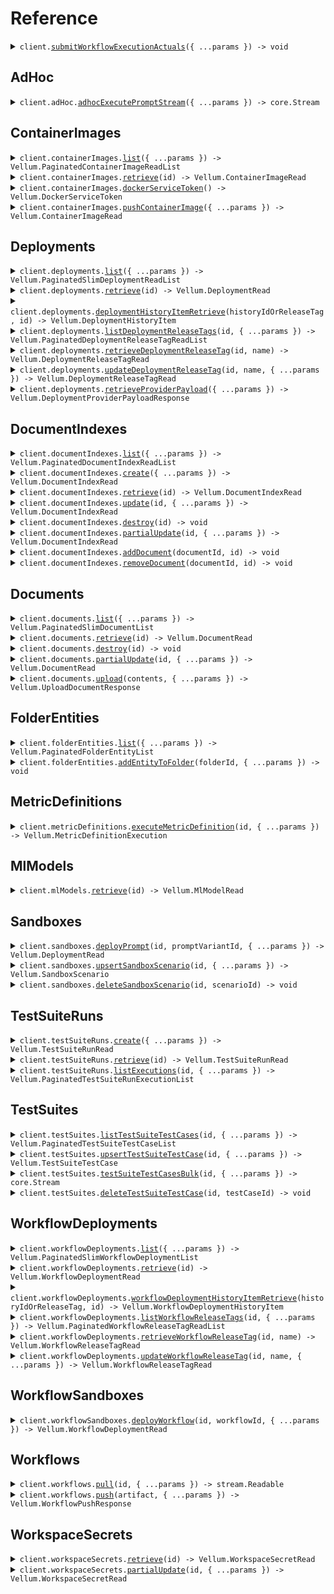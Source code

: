 # Reference

<details><summary><code>client.<a href="/src/Client.ts">submitWorkflowExecutionActuals</a>({ ...params }) -> void</code></summary>
<dl>
<dd>

#### 📝 Description

<dl>
<dd>

<dl>
<dd>

    Used to submit feedback regarding the quality of previous workflow execution and its outputs.

    **Note:** Uses a base url of `https://predict.vellum.ai`.

</dd>
</dl>
</dd>
</dl>

#### 🔌 Usage

<dl>
<dd>

<dl>
<dd>

```typescript
await client.submitWorkflowExecutionActuals({
    actuals: [
        {
            outputType: "STRING",
        },
    ],
});
```

</dd>
</dl>
</dd>
</dl>

#### ⚙️ Parameters

<dl>
<dd>

<dl>
<dd>

**request:** `Vellum.SubmitWorkflowExecutionActualsRequest`

</dd>
</dl>

<dl>
<dd>

**requestOptions:** `VellumClient.RequestOptions`

</dd>
</dl>
</dd>
</dl>

</dd>
</dl>
</details>

##

## AdHoc

<details><summary><code>client.adHoc.<a href="/src/api/resources/adHoc/client/Client.ts">adhocExecutePromptStream</a>({ ...params }) -> core.Stream<Vellum.AdHocExecutePromptEvent></code></summary>
<dl>
<dd>

#### 📝 Description

<dl>
<dd>

<dl>
<dd>

An internal-only endpoint that's subject to breaking changes without notice. Not intended for public use.

</dd>
</dl>
</dd>
</dl>

#### 🔌 Usage

<dl>
<dd>

<dl>
<dd>

```typescript
await client.adHoc.adhocExecutePromptStream({
    mlModel: "string",
    inputValues: [
        {
            key: "string",
            type: "STRING",
            value: "string",
        },
    ],
    inputVariables: [
        {
            id: "string",
            key: "string",
            type: "STRING",
            required: true,
            default: {
                type: "STRING",
                value: "string",
            },
            extensions: {
                color: {
                    key: "value",
                },
            },
        },
    ],
    parameters: {
        stop: ["string"],
        temperature: 1.1,
        maxTokens: 1,
        topP: 1.1,
        topK: 1,
        frequencyPenalty: 1.1,
        presencePenalty: 1.1,
        logitBias: {
            string: {
                key: "value",
            },
        },
        customParameters: {
            string: {
                key: "value",
            },
        },
    },
    settings: {
        timeout: 1.1,
    },
    blocks: [
        {
            state: "ENABLED",
            cacheConfig: {
                type: "EPHEMERAL",
            },
            blockType: "JINJA",
            template: "string",
        },
    ],
    functions: [
        {
            state: "ENABLED",
            cacheConfig: {
                type: "EPHEMERAL",
            },
            name: "string",
            description: "string",
            parameters: {
                string: {
                    key: "value",
                },
            },
            forced: true,
            strict: true,
        },
    ],
    expandMeta: {
        cost: true,
        modelName: true,
        usage: true,
        finishReason: true,
    },
});
```

</dd>
</dl>
</dd>
</dl>

#### ⚙️ Parameters

<dl>
<dd>

<dl>
<dd>

**request:** `Vellum.AdHocExecutePromptStream`

</dd>
</dl>

<dl>
<dd>

**requestOptions:** `AdHoc.RequestOptions`

</dd>
</dl>
</dd>
</dl>

</dd>
</dl>
</details>

## ContainerImages

<details><summary><code>client.containerImages.<a href="/src/api/resources/containerImages/client/Client.ts">list</a>({ ...params }) -> Vellum.PaginatedContainerImageReadList</code></summary>
<dl>
<dd>

#### 📝 Description

<dl>
<dd>

<dl>
<dd>

Retrieve a list of container images for the organization.

</dd>
</dl>
</dd>
</dl>

#### 🔌 Usage

<dl>
<dd>

<dl>
<dd>

```typescript
await client.containerImages.list();
```

</dd>
</dl>
</dd>
</dl>

#### ⚙️ Parameters

<dl>
<dd>

<dl>
<dd>

**request:** `Vellum.ContainerImagesListRequest`

</dd>
</dl>

<dl>
<dd>

**requestOptions:** `ContainerImages.RequestOptions`

</dd>
</dl>
</dd>
</dl>

</dd>
</dl>
</details>

<details><summary><code>client.containerImages.<a href="/src/api/resources/containerImages/client/Client.ts">retrieve</a>(id) -> Vellum.ContainerImageRead</code></summary>
<dl>
<dd>

#### 📝 Description

<dl>
<dd>

<dl>
<dd>

Retrieve a Container Image by its ID or name.

</dd>
</dl>
</dd>
</dl>

#### 🔌 Usage

<dl>
<dd>

<dl>
<dd>

```typescript
await client.containerImages.retrieve("id");
```

</dd>
</dl>
</dd>
</dl>

#### ⚙️ Parameters

<dl>
<dd>

<dl>
<dd>

**id:** `string` — Either the Container Image's ID or its unique name

</dd>
</dl>

<dl>
<dd>

**requestOptions:** `ContainerImages.RequestOptions`

</dd>
</dl>
</dd>
</dl>

</dd>
</dl>
</details>

<details><summary><code>client.containerImages.<a href="/src/api/resources/containerImages/client/Client.ts">dockerServiceToken</a>() -> Vellum.DockerServiceToken</code></summary>
<dl>
<dd>

#### 📝 Description

<dl>
<dd>

<dl>
<dd>

An internal-only endpoint that's subject to breaking changes without notice. Not intended for public use.

</dd>
</dl>
</dd>
</dl>

#### 🔌 Usage

<dl>
<dd>

<dl>
<dd>

```typescript
await client.containerImages.dockerServiceToken();
```

</dd>
</dl>
</dd>
</dl>

#### ⚙️ Parameters

<dl>
<dd>

<dl>
<dd>

**requestOptions:** `ContainerImages.RequestOptions`

</dd>
</dl>
</dd>
</dl>

</dd>
</dl>
</details>

<details><summary><code>client.containerImages.<a href="/src/api/resources/containerImages/client/Client.ts">pushContainerImage</a>({ ...params }) -> Vellum.ContainerImageRead</code></summary>
<dl>
<dd>

#### 📝 Description

<dl>
<dd>

<dl>
<dd>

An internal-only endpoint that's subject to breaking changes without notice. Not intended for public use.

</dd>
</dl>
</dd>
</dl>

#### 🔌 Usage

<dl>
<dd>

<dl>
<dd>

```typescript
await client.containerImages.pushContainerImage({
    name: "name",
    sha: "sha",
    tags: ["tags"],
});
```

</dd>
</dl>
</dd>
</dl>

#### ⚙️ Parameters

<dl>
<dd>

<dl>
<dd>

**request:** `Vellum.PushContainerImageRequest`

</dd>
</dl>

<dl>
<dd>

**requestOptions:** `ContainerImages.RequestOptions`

</dd>
</dl>
</dd>
</dl>

</dd>
</dl>
</details>

## Deployments

<details><summary><code>client.deployments.<a href="/src/api/resources/deployments/client/Client.ts">list</a>({ ...params }) -> Vellum.PaginatedSlimDeploymentReadList</code></summary>
<dl>
<dd>

#### 📝 Description

<dl>
<dd>

<dl>
<dd>

Used to list all Prompt Deployments.

</dd>
</dl>
</dd>
</dl>

#### 🔌 Usage

<dl>
<dd>

<dl>
<dd>

```typescript
await client.deployments.list();
```

</dd>
</dl>
</dd>
</dl>

#### ⚙️ Parameters

<dl>
<dd>

<dl>
<dd>

**request:** `Vellum.DeploymentsListRequest`

</dd>
</dl>

<dl>
<dd>

**requestOptions:** `Deployments.RequestOptions`

</dd>
</dl>
</dd>
</dl>

</dd>
</dl>
</details>

<details><summary><code>client.deployments.<a href="/src/api/resources/deployments/client/Client.ts">retrieve</a>(id) -> Vellum.DeploymentRead</code></summary>
<dl>
<dd>

#### 📝 Description

<dl>
<dd>

<dl>
<dd>

Used to retrieve a Prompt Deployment given its ID or name.

</dd>
</dl>
</dd>
</dl>

#### 🔌 Usage

<dl>
<dd>

<dl>
<dd>

```typescript
await client.deployments.retrieve("id");
```

</dd>
</dl>
</dd>
</dl>

#### ⚙️ Parameters

<dl>
<dd>

<dl>
<dd>

**id:** `string` — Either the Deployment's ID or its unique name

</dd>
</dl>

<dl>
<dd>

**requestOptions:** `Deployments.RequestOptions`

</dd>
</dl>
</dd>
</dl>

</dd>
</dl>
</details>

<details><summary><code>client.deployments.<a href="/src/api/resources/deployments/client/Client.ts">deploymentHistoryItemRetrieve</a>(historyIdOrReleaseTag, id) -> Vellum.DeploymentHistoryItem</code></summary>
<dl>
<dd>

#### 📝 Description

<dl>
<dd>

<dl>
<dd>

Retrieve a specific Deployment History Item by either its UUID or the name of a Release Tag that points to it.

</dd>
</dl>
</dd>
</dl>

#### 🔌 Usage

<dl>
<dd>

<dl>
<dd>

```typescript
await client.deployments.deploymentHistoryItemRetrieve("history_id_or_release_tag", "id");
```

</dd>
</dl>
</dd>
</dl>

#### ⚙️ Parameters

<dl>
<dd>

<dl>
<dd>

**historyIdOrReleaseTag:** `string` — Either the UUID of Deployment History Item you'd like to retrieve, or the name of a Release Tag that's pointing to the Deployment History Item you'd like to retrieve.

</dd>
</dl>

<dl>
<dd>

**id:** `string` — A UUID string identifying this deployment.

</dd>
</dl>

<dl>
<dd>

**requestOptions:** `Deployments.RequestOptions`

</dd>
</dl>
</dd>
</dl>

</dd>
</dl>
</details>

<details><summary><code>client.deployments.<a href="/src/api/resources/deployments/client/Client.ts">listDeploymentReleaseTags</a>(id, { ...params }) -> Vellum.PaginatedDeploymentReleaseTagReadList</code></summary>
<dl>
<dd>

#### 📝 Description

<dl>
<dd>

<dl>
<dd>

List Release Tags associated with the specified Prompt Deployment

</dd>
</dl>
</dd>
</dl>

#### 🔌 Usage

<dl>
<dd>

<dl>
<dd>

```typescript
await client.deployments.listDeploymentReleaseTags("id");
```

</dd>
</dl>
</dd>
</dl>

#### ⚙️ Parameters

<dl>
<dd>

<dl>
<dd>

**id:** `string` — Either the Prompt Deployment's ID or its unique name

</dd>
</dl>

<dl>
<dd>

**request:** `Vellum.ListDeploymentReleaseTagsRequest`

</dd>
</dl>

<dl>
<dd>

**requestOptions:** `Deployments.RequestOptions`

</dd>
</dl>
</dd>
</dl>

</dd>
</dl>
</details>

<details><summary><code>client.deployments.<a href="/src/api/resources/deployments/client/Client.ts">retrieveDeploymentReleaseTag</a>(id, name) -> Vellum.DeploymentReleaseTagRead</code></summary>
<dl>
<dd>

#### 📝 Description

<dl>
<dd>

<dl>
<dd>

Retrieve a Deployment Release Tag by tag name, associated with a specified Deployment.

</dd>
</dl>
</dd>
</dl>

#### 🔌 Usage

<dl>
<dd>

<dl>
<dd>

```typescript
await client.deployments.retrieveDeploymentReleaseTag("id", "name");
```

</dd>
</dl>
</dd>
</dl>

#### ⚙️ Parameters

<dl>
<dd>

<dl>
<dd>

**id:** `string` — A UUID string identifying this deployment.

</dd>
</dl>

<dl>
<dd>

**name:** `string` — The name of the Release Tag associated with this Deployment that you'd like to retrieve.

</dd>
</dl>

<dl>
<dd>

**requestOptions:** `Deployments.RequestOptions`

</dd>
</dl>
</dd>
</dl>

</dd>
</dl>
</details>

<details><summary><code>client.deployments.<a href="/src/api/resources/deployments/client/Client.ts">updateDeploymentReleaseTag</a>(id, name, { ...params }) -> Vellum.DeploymentReleaseTagRead</code></summary>
<dl>
<dd>

#### 📝 Description

<dl>
<dd>

<dl>
<dd>

Updates an existing Release Tag associated with the specified Prompt Deployment.

</dd>
</dl>
</dd>
</dl>

#### 🔌 Usage

<dl>
<dd>

<dl>
<dd>

```typescript
await client.deployments.updateDeploymentReleaseTag("id", "name");
```

</dd>
</dl>
</dd>
</dl>

#### ⚙️ Parameters

<dl>
<dd>

<dl>
<dd>

**id:** `string` — A UUID string identifying this deployment.

</dd>
</dl>

<dl>
<dd>

**name:** `string` — The name of the Release Tag associated with this Deployment that you'd like to update.

</dd>
</dl>

<dl>
<dd>

**request:** `Vellum.PatchedDeploymentReleaseTagUpdateRequest`

</dd>
</dl>

<dl>
<dd>

**requestOptions:** `Deployments.RequestOptions`

</dd>
</dl>
</dd>
</dl>

</dd>
</dl>
</details>

<details><summary><code>client.deployments.<a href="/src/api/resources/deployments/client/Client.ts">retrieveProviderPayload</a>({ ...params }) -> Vellum.DeploymentProviderPayloadResponse</code></summary>
<dl>
<dd>

#### 📝 Description

<dl>
<dd>

<dl>
<dd>

Given a set of input variable values, compile the exact payload that Vellum would send to the configured model provider
for execution if the execute-prompt endpoint had been invoked. Note that this endpoint does not actually execute the
prompt or make an API call to the model provider.

This endpoint is useful if you don't want to proxy LLM provider requests through Vellum and prefer to send them directly
to the provider yourself. Note that no guarantees are made on the format of this API's response schema, other than
that it will be a valid payload for the configured model provider. It's not recommended that you try to parse or
derive meaning from the response body and instead, should simply pass it directly to the model provider as is.

We encourage you to seek advise from Vellum Support before integrating with this API for production use.

</dd>
</dl>
</dd>
</dl>

#### 🔌 Usage

<dl>
<dd>

<dl>
<dd>

```typescript
await client.deployments.retrieveProviderPayload({
    inputs: [
        {
            name: "name",
            type: "STRING",
            value: "value",
        },
    ],
});
```

</dd>
</dl>
</dd>
</dl>

#### ⚙️ Parameters

<dl>
<dd>

<dl>
<dd>

**request:** `Vellum.DeploymentProviderPayloadRequest`

</dd>
</dl>

<dl>
<dd>

**requestOptions:** `Deployments.RequestOptions`

</dd>
</dl>
</dd>
</dl>

</dd>
</dl>
</details>

## DocumentIndexes

<details><summary><code>client.documentIndexes.<a href="/src/api/resources/documentIndexes/client/Client.ts">list</a>({ ...params }) -> Vellum.PaginatedDocumentIndexReadList</code></summary>
<dl>
<dd>

#### 📝 Description

<dl>
<dd>

<dl>
<dd>

Used to retrieve a list of Document Indexes.

</dd>
</dl>
</dd>
</dl>

#### 🔌 Usage

<dl>
<dd>

<dl>
<dd>

```typescript
await client.documentIndexes.list();
```

</dd>
</dl>
</dd>
</dl>

#### ⚙️ Parameters

<dl>
<dd>

<dl>
<dd>

**request:** `Vellum.DocumentIndexesListRequest`

</dd>
</dl>

<dl>
<dd>

**requestOptions:** `DocumentIndexes.RequestOptions`

</dd>
</dl>
</dd>
</dl>

</dd>
</dl>
</details>

<details><summary><code>client.documentIndexes.<a href="/src/api/resources/documentIndexes/client/Client.ts">create</a>({ ...params }) -> Vellum.DocumentIndexRead</code></summary>
<dl>
<dd>

#### 📝 Description

<dl>
<dd>

<dl>
<dd>

Creates a new document index.

</dd>
</dl>
</dd>
</dl>

#### 🔌 Usage

<dl>
<dd>

<dl>
<dd>

```typescript
await client.documentIndexes.create({
    label: "My Document Index",
    name: "my-document-index",
    indexingConfig: {
        vectorizer: {
            modelName: "hkunlp/instructor-xl",
            config: {
                instructionDomain: "",
                instructionQueryTextType: "plain_text",
                instructionDocumentTextType: "plain_text",
            },
        },
        chunking: {
            chunkerName: "sentence-chunker",
            chunkerConfig: {
                characterLimit: 1000,
                minOverlapRatio: 0.5,
            },
        },
    },
});
```

</dd>
</dl>
</dd>
</dl>

#### ⚙️ Parameters

<dl>
<dd>

<dl>
<dd>

**request:** `Vellum.DocumentIndexCreateRequest`

</dd>
</dl>

<dl>
<dd>

**requestOptions:** `DocumentIndexes.RequestOptions`

</dd>
</dl>
</dd>
</dl>

</dd>
</dl>
</details>

<details><summary><code>client.documentIndexes.<a href="/src/api/resources/documentIndexes/client/Client.ts">retrieve</a>(id) -> Vellum.DocumentIndexRead</code></summary>
<dl>
<dd>

#### 📝 Description

<dl>
<dd>

<dl>
<dd>

Used to retrieve a Document Index given its ID or name.

</dd>
</dl>
</dd>
</dl>

#### 🔌 Usage

<dl>
<dd>

<dl>
<dd>

```typescript
await client.documentIndexes.retrieve("id");
```

</dd>
</dl>
</dd>
</dl>

#### ⚙️ Parameters

<dl>
<dd>

<dl>
<dd>

**id:** `string` — Either the Document Index's ID or its unique name

</dd>
</dl>

<dl>
<dd>

**requestOptions:** `DocumentIndexes.RequestOptions`

</dd>
</dl>
</dd>
</dl>

</dd>
</dl>
</details>

<details><summary><code>client.documentIndexes.<a href="/src/api/resources/documentIndexes/client/Client.ts">update</a>(id, { ...params }) -> Vellum.DocumentIndexRead</code></summary>
<dl>
<dd>

#### 📝 Description

<dl>
<dd>

<dl>
<dd>

Used to fully update a Document Index given its ID or name.

</dd>
</dl>
</dd>
</dl>

#### 🔌 Usage

<dl>
<dd>

<dl>
<dd>

```typescript
await client.documentIndexes.update("id", {
    label: "label",
});
```

</dd>
</dl>
</dd>
</dl>

#### ⚙️ Parameters

<dl>
<dd>

<dl>
<dd>

**id:** `string` — Either the Document Index's ID or its unique name

</dd>
</dl>

<dl>
<dd>

**request:** `Vellum.DocumentIndexUpdateRequest`

</dd>
</dl>

<dl>
<dd>

**requestOptions:** `DocumentIndexes.RequestOptions`

</dd>
</dl>
</dd>
</dl>

</dd>
</dl>
</details>

<details><summary><code>client.documentIndexes.<a href="/src/api/resources/documentIndexes/client/Client.ts">destroy</a>(id) -> void</code></summary>
<dl>
<dd>

#### 📝 Description

<dl>
<dd>

<dl>
<dd>

Used to delete a Document Index given its ID or name.

</dd>
</dl>
</dd>
</dl>

#### 🔌 Usage

<dl>
<dd>

<dl>
<dd>

```typescript
await client.documentIndexes.destroy("id");
```

</dd>
</dl>
</dd>
</dl>

#### ⚙️ Parameters

<dl>
<dd>

<dl>
<dd>

**id:** `string` — Either the Document Index's ID or its unique name

</dd>
</dl>

<dl>
<dd>

**requestOptions:** `DocumentIndexes.RequestOptions`

</dd>
</dl>
</dd>
</dl>

</dd>
</dl>
</details>

<details><summary><code>client.documentIndexes.<a href="/src/api/resources/documentIndexes/client/Client.ts">partialUpdate</a>(id, { ...params }) -> Vellum.DocumentIndexRead</code></summary>
<dl>
<dd>

#### 📝 Description

<dl>
<dd>

<dl>
<dd>

Used to partial update a Document Index given its ID or name.

</dd>
</dl>
</dd>
</dl>

#### 🔌 Usage

<dl>
<dd>

<dl>
<dd>

```typescript
await client.documentIndexes.partialUpdate("id");
```

</dd>
</dl>
</dd>
</dl>

#### ⚙️ Parameters

<dl>
<dd>

<dl>
<dd>

**id:** `string` — Either the Document Index's ID or its unique name

</dd>
</dl>

<dl>
<dd>

**request:** `Vellum.PatchedDocumentIndexUpdateRequest`

</dd>
</dl>

<dl>
<dd>

**requestOptions:** `DocumentIndexes.RequestOptions`

</dd>
</dl>
</dd>
</dl>

</dd>
</dl>
</details>

<details><summary><code>client.documentIndexes.<a href="/src/api/resources/documentIndexes/client/Client.ts">addDocument</a>(documentId, id) -> void</code></summary>
<dl>
<dd>

#### 📝 Description

<dl>
<dd>

<dl>
<dd>

Adds a previously uploaded Document to the specified Document Index.

</dd>
</dl>
</dd>
</dl>

#### 🔌 Usage

<dl>
<dd>

<dl>
<dd>

```typescript
await client.documentIndexes.addDocument("document_id", "id");
```

</dd>
</dl>
</dd>
</dl>

#### ⚙️ Parameters

<dl>
<dd>

<dl>
<dd>

**documentId:** `string` — Either the Vellum-generated ID or the originally supplied external_id that uniquely identifies the Document you'd like to add.

</dd>
</dl>

<dl>
<dd>

**id:** `string` — Either the Vellum-generated ID or the originally specified name that uniquely identifies the Document Index to which you'd like to add the Document.

</dd>
</dl>

<dl>
<dd>

**requestOptions:** `DocumentIndexes.RequestOptions`

</dd>
</dl>
</dd>
</dl>

</dd>
</dl>
</details>

<details><summary><code>client.documentIndexes.<a href="/src/api/resources/documentIndexes/client/Client.ts">removeDocument</a>(documentId, id) -> void</code></summary>
<dl>
<dd>

#### 📝 Description

<dl>
<dd>

<dl>
<dd>

Removes a Document from a Document Index without deleting the Document itself.

</dd>
</dl>
</dd>
</dl>

#### 🔌 Usage

<dl>
<dd>

<dl>
<dd>

```typescript
await client.documentIndexes.removeDocument("document_id", "id");
```

</dd>
</dl>
</dd>
</dl>

#### ⚙️ Parameters

<dl>
<dd>

<dl>
<dd>

**documentId:** `string` — Either the Vellum-generated ID or the originally supplied external_id that uniquely identifies the Document you'd like to remove.

</dd>
</dl>

<dl>
<dd>

**id:** `string` — Either the Vellum-generated ID or the originally specified name that uniquely identifies the Document Index from which you'd like to remove a Document.

</dd>
</dl>

<dl>
<dd>

**requestOptions:** `DocumentIndexes.RequestOptions`

</dd>
</dl>
</dd>
</dl>

</dd>
</dl>
</details>

## Documents

<details><summary><code>client.documents.<a href="/src/api/resources/documents/client/Client.ts">list</a>({ ...params }) -> Vellum.PaginatedSlimDocumentList</code></summary>
<dl>
<dd>

#### 📝 Description

<dl>
<dd>

<dl>
<dd>

Used to list documents. Optionally filter on supported fields.

</dd>
</dl>
</dd>
</dl>

#### 🔌 Usage

<dl>
<dd>

<dl>
<dd>

```typescript
await client.documents.list();
```

</dd>
</dl>
</dd>
</dl>

#### ⚙️ Parameters

<dl>
<dd>

<dl>
<dd>

**request:** `Vellum.DocumentsListRequest`

</dd>
</dl>

<dl>
<dd>

**requestOptions:** `Documents.RequestOptions`

</dd>
</dl>
</dd>
</dl>

</dd>
</dl>
</details>

<details><summary><code>client.documents.<a href="/src/api/resources/documents/client/Client.ts">retrieve</a>(id) -> Vellum.DocumentRead</code></summary>
<dl>
<dd>

#### 📝 Description

<dl>
<dd>

<dl>
<dd>

Retrieve a Document, keying off of either its Vellum-generated ID or its external ID.

</dd>
</dl>
</dd>
</dl>

#### 🔌 Usage

<dl>
<dd>

<dl>
<dd>

```typescript
await client.documents.retrieve("id");
```

</dd>
</dl>
</dd>
</dl>

#### ⚙️ Parameters

<dl>
<dd>

<dl>
<dd>

**id:** `string` — A UUID string identifying this document.

</dd>
</dl>

<dl>
<dd>

**requestOptions:** `Documents.RequestOptions`

</dd>
</dl>
</dd>
</dl>

</dd>
</dl>
</details>

<details><summary><code>client.documents.<a href="/src/api/resources/documents/client/Client.ts">destroy</a>(id) -> void</code></summary>
<dl>
<dd>

#### 📝 Description

<dl>
<dd>

<dl>
<dd>

Delete a Document, keying off of either its Vellum-generated ID or its external ID.

</dd>
</dl>
</dd>
</dl>

#### 🔌 Usage

<dl>
<dd>

<dl>
<dd>

```typescript
await client.documents.destroy("id");
```

</dd>
</dl>
</dd>
</dl>

#### ⚙️ Parameters

<dl>
<dd>

<dl>
<dd>

**id:** `string` — A UUID string identifying this document.

</dd>
</dl>

<dl>
<dd>

**requestOptions:** `Documents.RequestOptions`

</dd>
</dl>
</dd>
</dl>

</dd>
</dl>
</details>

<details><summary><code>client.documents.<a href="/src/api/resources/documents/client/Client.ts">partialUpdate</a>(id, { ...params }) -> Vellum.DocumentRead</code></summary>
<dl>
<dd>

#### 📝 Description

<dl>
<dd>

<dl>
<dd>

Update a Document, keying off of either its Vellum-generated ID or its external ID. Particularly useful for updating its metadata.

</dd>
</dl>
</dd>
</dl>

#### 🔌 Usage

<dl>
<dd>

<dl>
<dd>

```typescript
await client.documents.partialUpdate("id");
```

</dd>
</dl>
</dd>
</dl>

#### ⚙️ Parameters

<dl>
<dd>

<dl>
<dd>

**id:** `string` — A UUID string identifying this document.

</dd>
</dl>

<dl>
<dd>

**request:** `Vellum.PatchedDocumentUpdateRequest`

</dd>
</dl>

<dl>
<dd>

**requestOptions:** `Documents.RequestOptions`

</dd>
</dl>
</dd>
</dl>

</dd>
</dl>
</details>

<details><summary><code>client.documents.<a href="/src/api/resources/documents/client/Client.ts">upload</a>(contents, { ...params }) -> Vellum.UploadDocumentResponse</code></summary>
<dl>
<dd>

#### 📝 Description

<dl>
<dd>

<dl>
<dd>

Upload a document to be indexed and used for search.

**Note:** Uses a base url of `https://documents.vellum.ai`.

This is a multipart/form-data request. The `contents` field should be a file upload. It also expects a JSON body with the following fields:

-   `add_to_index_names: list[str]` - Optionally include the names of all indexes that you'd like this document to be included in
-   `external_id: str | None` - Optionally include an external ID for this document. This is useful if you want to re-upload the same document later when its contents change and would like it to be re-indexed.
-   `label: str` - A human-friendly name for this document. Typically the filename.
-   `keywords: list[str] | None` - Optionally include a list of keywords that'll be associated with this document. Used when performing keyword searches.
-   `metadata: dict[str, Any]` - A stringified JSON object containing any metadata associated with the document that you'd like to filter upon later.
</dd>
</dl>
</dd>
</dl>

#### 🔌 Usage

<dl>
<dd>

<dl>
<dd>

```typescript
await client.documents.upload(fs.createReadStream("/path/to/your/file"), {
    label: "label",
});
```

</dd>
</dl>
</dd>
</dl>

#### ⚙️ Parameters

<dl>
<dd>

<dl>
<dd>

**contents:** `File | fs.ReadStream | Blob`

</dd>
</dl>

<dl>
<dd>

**request:** `Vellum.UploadDocumentBodyRequest`

</dd>
</dl>

<dl>
<dd>

**requestOptions:** `Documents.RequestOptions`

</dd>
</dl>
</dd>
</dl>

</dd>
</dl>
</details>

## FolderEntities

<details><summary><code>client.folderEntities.<a href="/src/api/resources/folderEntities/client/Client.ts">list</a>({ ...params }) -> Vellum.PaginatedFolderEntityList</code></summary>
<dl>
<dd>

#### 📝 Description

<dl>
<dd>

<dl>
<dd>

List all folder entities within a specified folder.

</dd>
</dl>
</dd>
</dl>

#### 🔌 Usage

<dl>
<dd>

<dl>
<dd>

```typescript
await client.folderEntities.list({
    parentFolderId: "parent_folder_id",
});
```

</dd>
</dl>
</dd>
</dl>

#### ⚙️ Parameters

<dl>
<dd>

<dl>
<dd>

**request:** `Vellum.FolderEntitiesListRequest`

</dd>
</dl>

<dl>
<dd>

**requestOptions:** `FolderEntities.RequestOptions`

</dd>
</dl>
</dd>
</dl>

</dd>
</dl>
</details>

<details><summary><code>client.folderEntities.<a href="/src/api/resources/folderEntities/client/Client.ts">addEntityToFolder</a>(folderId, { ...params }) -> void</code></summary>
<dl>
<dd>

#### 📝 Description

<dl>
<dd>

<dl>
<dd>

Add an entity to a specific folder or root directory.

Adding an entity to a folder will remove it from any other folders it might have been a member of.

</dd>
</dl>
</dd>
</dl>

#### 🔌 Usage

<dl>
<dd>

<dl>
<dd>

```typescript
await client.folderEntities.addEntityToFolder("folder_id", {
    entityId: "entity_id",
});
```

</dd>
</dl>
</dd>
</dl>

#### ⚙️ Parameters

<dl>
<dd>

<dl>
<dd>

**folderId:** `string`

The ID of the folder to which the entity should be added. This can be a UUID of a folder, or the name of a root
directory. Supported root directories include:

-   PROMPT_SANDBOX
-   WORKFLOW_SANDBOX
-   DOCUMENT_INDEX
-   TEST_SUITE

</dd>
</dl>

<dl>
<dd>

**request:** `Vellum.AddEntityToFolderRequest`

</dd>
</dl>

<dl>
<dd>

**requestOptions:** `FolderEntities.RequestOptions`

</dd>
</dl>
</dd>
</dl>

</dd>
</dl>
</details>

## MetricDefinitions

<details><summary><code>client.metricDefinitions.<a href="/src/api/resources/metricDefinitions/client/Client.ts">executeMetricDefinition</a>(id, { ...params }) -> Vellum.MetricDefinitionExecution</code></summary>
<dl>
<dd>

#### 📝 Description

<dl>
<dd>

<dl>
<dd>

An internal-only endpoint that's subject to breaking changes without notice. Not intended for public use.

</dd>
</dl>
</dd>
</dl>

#### 🔌 Usage

<dl>
<dd>

<dl>
<dd>

```typescript
await client.metricDefinitions.executeMetricDefinition("id", {
    inputs: [
        {
            name: "name",
            type: "STRING",
            value: "value",
        },
    ],
});
```

</dd>
</dl>
</dd>
</dl>

#### ⚙️ Parameters

<dl>
<dd>

<dl>
<dd>

**id:** `string` — Either the Metric Definition's ID or its unique name

</dd>
</dl>

<dl>
<dd>

**request:** `Vellum.ExecuteMetricDefinition`

</dd>
</dl>

<dl>
<dd>

**requestOptions:** `MetricDefinitions.RequestOptions`

</dd>
</dl>
</dd>
</dl>

</dd>
</dl>
</details>

## MlModels

<details><summary><code>client.mlModels.<a href="/src/api/resources/mlModels/client/Client.ts">retrieve</a>(id) -> Vellum.MlModelRead</code></summary>
<dl>
<dd>

#### 📝 Description

<dl>
<dd>

<dl>
<dd>

Retrieve details about an ML Model

</dd>
</dl>
</dd>
</dl>

#### 🔌 Usage

<dl>
<dd>

<dl>
<dd>

```typescript
await client.mlModels.retrieve("id");
```

</dd>
</dl>
</dd>
</dl>

#### ⚙️ Parameters

<dl>
<dd>

<dl>
<dd>

**id:** `string` — Either the ML Model's ID, its unique name, or its ID in the workspace.

</dd>
</dl>

<dl>
<dd>

**requestOptions:** `MlModels.RequestOptions`

</dd>
</dl>
</dd>
</dl>

</dd>
</dl>
</details>

## Sandboxes

<details><summary><code>client.sandboxes.<a href="/src/api/resources/sandboxes/client/Client.ts">deployPrompt</a>(id, promptVariantId, { ...params }) -> Vellum.DeploymentRead</code></summary>
<dl>
<dd>

#### 🔌 Usage

<dl>
<dd>

<dl>
<dd>

```typescript
await client.sandboxes.deployPrompt("id", "prompt_variant_id");
```

</dd>
</dl>
</dd>
</dl>

#### ⚙️ Parameters

<dl>
<dd>

<dl>
<dd>

**id:** `string` — A UUID string identifying this sandbox.

</dd>
</dl>

<dl>
<dd>

**promptVariantId:** `string` — An ID identifying the Prompt you'd like to deploy.

</dd>
</dl>

<dl>
<dd>

**request:** `Vellum.DeploySandboxPromptRequest`

</dd>
</dl>

<dl>
<dd>

**requestOptions:** `Sandboxes.RequestOptions`

</dd>
</dl>
</dd>
</dl>

</dd>
</dl>
</details>

<details><summary><code>client.sandboxes.<a href="/src/api/resources/sandboxes/client/Client.ts">upsertSandboxScenario</a>(id, { ...params }) -> Vellum.SandboxScenario</code></summary>
<dl>
<dd>

#### 📝 Description

<dl>
<dd>

<dl>
<dd>

Upserts a new scenario for a sandbox, keying off of the optionally provided scenario id.

If an id is provided and has a match, the scenario will be updated. If no id is provided or no match
is found, a new scenario will be appended to the end.

Note that a full replacement of the scenario is performed, so any fields not provided will be removed
or overwritten with default values.

</dd>
</dl>
</dd>
</dl>

#### 🔌 Usage

<dl>
<dd>

<dl>
<dd>

```typescript
await client.sandboxes.upsertSandboxScenario("id", {
    label: "Scenario 1",
    inputs: [
        {
            type: "STRING",
            value: "Hello, world!",
            name: "var_1",
        },
        {
            type: "STRING",
            value: "Why hello, there!",
            name: "var_2",
        },
    ],
});
```

</dd>
</dl>
</dd>
</dl>

#### ⚙️ Parameters

<dl>
<dd>

<dl>
<dd>

**id:** `string` — A UUID string identifying this sandbox.

</dd>
</dl>

<dl>
<dd>

**request:** `Vellum.UpsertSandboxScenarioRequest`

</dd>
</dl>

<dl>
<dd>

**requestOptions:** `Sandboxes.RequestOptions`

</dd>
</dl>
</dd>
</dl>

</dd>
</dl>
</details>

<details><summary><code>client.sandboxes.<a href="/src/api/resources/sandboxes/client/Client.ts">deleteSandboxScenario</a>(id, scenarioId) -> void</code></summary>
<dl>
<dd>

#### 📝 Description

<dl>
<dd>

<dl>
<dd>

Deletes an existing scenario from a sandbox, keying off of the provided scenario id.

</dd>
</dl>
</dd>
</dl>

#### 🔌 Usage

<dl>
<dd>

<dl>
<dd>

```typescript
await client.sandboxes.deleteSandboxScenario("id", "scenario_id");
```

</dd>
</dl>
</dd>
</dl>

#### ⚙️ Parameters

<dl>
<dd>

<dl>
<dd>

**id:** `string` — A UUID string identifying this sandbox.

</dd>
</dl>

<dl>
<dd>

**scenarioId:** `string` — An id identifying the scenario that you'd like to delete

</dd>
</dl>

<dl>
<dd>

**requestOptions:** `Sandboxes.RequestOptions`

</dd>
</dl>
</dd>
</dl>

</dd>
</dl>
</details>

## TestSuiteRuns

<details><summary><code>client.testSuiteRuns.<a href="/src/api/resources/testSuiteRuns/client/Client.ts">create</a>({ ...params }) -> Vellum.TestSuiteRunRead</code></summary>
<dl>
<dd>

#### 📝 Description

<dl>
<dd>

<dl>
<dd>

Trigger a Test Suite and create a new Test Suite Run

</dd>
</dl>
</dd>
</dl>

#### 🔌 Usage

<dl>
<dd>

<dl>
<dd>

```typescript
await client.testSuiteRuns.create({
    execConfig: {
        type: "DEPLOYMENT_RELEASE_TAG",
        data: {
            deploymentId: "deployment_id",
        },
    },
});
```

</dd>
</dl>
</dd>
</dl>

#### ⚙️ Parameters

<dl>
<dd>

<dl>
<dd>

**request:** `Vellum.TestSuiteRunCreateRequest`

</dd>
</dl>

<dl>
<dd>

**requestOptions:** `TestSuiteRuns.RequestOptions`

</dd>
</dl>
</dd>
</dl>

</dd>
</dl>
</details>

<details><summary><code>client.testSuiteRuns.<a href="/src/api/resources/testSuiteRuns/client/Client.ts">retrieve</a>(id) -> Vellum.TestSuiteRunRead</code></summary>
<dl>
<dd>

#### 📝 Description

<dl>
<dd>

<dl>
<dd>

Retrieve a specific Test Suite Run by ID

</dd>
</dl>
</dd>
</dl>

#### 🔌 Usage

<dl>
<dd>

<dl>
<dd>

```typescript
await client.testSuiteRuns.retrieve("id");
```

</dd>
</dl>
</dd>
</dl>

#### ⚙️ Parameters

<dl>
<dd>

<dl>
<dd>

**id:** `string` — A UUID string identifying this test suite run.

</dd>
</dl>

<dl>
<dd>

**requestOptions:** `TestSuiteRuns.RequestOptions`

</dd>
</dl>
</dd>
</dl>

</dd>
</dl>
</details>

<details><summary><code>client.testSuiteRuns.<a href="/src/api/resources/testSuiteRuns/client/Client.ts">listExecutions</a>(id, { ...params }) -> Vellum.PaginatedTestSuiteRunExecutionList</code></summary>
<dl>
<dd>

#### 🔌 Usage

<dl>
<dd>

<dl>
<dd>

```typescript
await client.testSuiteRuns.listExecutions("id");
```

</dd>
</dl>
</dd>
</dl>

#### ⚙️ Parameters

<dl>
<dd>

<dl>
<dd>

**id:** `string` — A UUID string identifying this test suite run.

</dd>
</dl>

<dl>
<dd>

**request:** `Vellum.TestSuiteRunsListExecutionsRequest`

</dd>
</dl>

<dl>
<dd>

**requestOptions:** `TestSuiteRuns.RequestOptions`

</dd>
</dl>
</dd>
</dl>

</dd>
</dl>
</details>

## TestSuites

<details><summary><code>client.testSuites.<a href="/src/api/resources/testSuites/client/Client.ts">listTestSuiteTestCases</a>(id, { ...params }) -> Vellum.PaginatedTestSuiteTestCaseList</code></summary>
<dl>
<dd>

#### 📝 Description

<dl>
<dd>

<dl>
<dd>

List the Test Cases associated with a Test Suite

</dd>
</dl>
</dd>
</dl>

#### 🔌 Usage

<dl>
<dd>

<dl>
<dd>

```typescript
await client.testSuites.listTestSuiteTestCases("id");
```

</dd>
</dl>
</dd>
</dl>

#### ⚙️ Parameters

<dl>
<dd>

<dl>
<dd>

**id:** `string` — Either the Test Suites' ID or its unique name

</dd>
</dl>

<dl>
<dd>

**request:** `Vellum.ListTestSuiteTestCasesRequest`

</dd>
</dl>

<dl>
<dd>

**requestOptions:** `TestSuites.RequestOptions`

</dd>
</dl>
</dd>
</dl>

</dd>
</dl>
</details>

<details><summary><code>client.testSuites.<a href="/src/api/resources/testSuites/client/Client.ts">upsertTestSuiteTestCase</a>(id, { ...params }) -> Vellum.TestSuiteTestCase</code></summary>
<dl>
<dd>

#### 📝 Description

<dl>
<dd>

<dl>
<dd>

Upserts a new test case for a test suite, keying off of the optionally provided test case id.

If an id is provided and has a match, the test case will be updated. If no id is provided or no match
is found, a new test case will be appended to the end.

Note that a full replacement of the test case is performed, so any fields not provided will be removed
or overwritten with default values.

</dd>
</dl>
</dd>
</dl>

#### 🔌 Usage

<dl>
<dd>

<dl>
<dd>

```typescript
await client.testSuites.upsertTestSuiteTestCase("id", {
    inputValues: [
        {
            type: "STRING",
            name: "name",
        },
    ],
    evaluationValues: [
        {
            type: "STRING",
            name: "name",
        },
    ],
});
```

</dd>
</dl>
</dd>
</dl>

#### ⚙️ Parameters

<dl>
<dd>

<dl>
<dd>

**id:** `string` — Either the Test Suites' ID or its unique name

</dd>
</dl>

<dl>
<dd>

**request:** `Vellum.UpsertTestSuiteTestCaseRequest`

</dd>
</dl>

<dl>
<dd>

**requestOptions:** `TestSuites.RequestOptions`

</dd>
</dl>
</dd>
</dl>

</dd>
</dl>
</details>

<details><summary><code>client.testSuites.<a href="/src/api/resources/testSuites/client/Client.ts">testSuiteTestCasesBulk</a>(id, { ...params }) -> core.Stream<Vellum.TestSuiteTestCaseBulkResult[]></code></summary>
<dl>
<dd>

#### 📝 Description

<dl>
<dd>

<dl>
<dd>

Created, replace, and delete Test Cases within the specified Test Suite in bulk

</dd>
</dl>
</dd>
</dl>

#### 🔌 Usage

<dl>
<dd>

<dl>
<dd>

```typescript
await client.testSuites.testSuiteTestCasesBulk("string", [
    {
        id: "string",
        type: "CREATE",
        data: {
            label: "string",
            inputValues: [
                {
                    type: "STRING",
                    value: "string",
                    name: "string",
                },
            ],
            evaluationValues: [
                {
                    type: "STRING",
                    value: "string",
                    name: "string",
                },
            ],
            externalId: "string",
        },
    },
]);
```

</dd>
</dl>
</dd>
</dl>

#### ⚙️ Parameters

<dl>
<dd>

<dl>
<dd>

**id:** `string` — Either the Test Suites' ID or its unique name

</dd>
</dl>

<dl>
<dd>

**request:** `Vellum.TestSuiteTestCaseBulkOperationRequest[]`

</dd>
</dl>

<dl>
<dd>

**requestOptions:** `TestSuites.RequestOptions`

</dd>
</dl>
</dd>
</dl>

</dd>
</dl>
</details>

<details><summary><code>client.testSuites.<a href="/src/api/resources/testSuites/client/Client.ts">deleteTestSuiteTestCase</a>(id, testCaseId) -> void</code></summary>
<dl>
<dd>

#### 📝 Description

<dl>
<dd>

<dl>
<dd>

Deletes an existing test case for a test suite, keying off of the test case id.

</dd>
</dl>
</dd>
</dl>

#### 🔌 Usage

<dl>
<dd>

<dl>
<dd>

```typescript
await client.testSuites.deleteTestSuiteTestCase("id", "test_case_id");
```

</dd>
</dl>
</dd>
</dl>

#### ⚙️ Parameters

<dl>
<dd>

<dl>
<dd>

**id:** `string` — Either the Test Suites' ID or its unique name

</dd>
</dl>

<dl>
<dd>

**testCaseId:** `string` — An id identifying the test case that you'd like to delete

</dd>
</dl>

<dl>
<dd>

**requestOptions:** `TestSuites.RequestOptions`

</dd>
</dl>
</dd>
</dl>

</dd>
</dl>
</details>

## WorkflowDeployments

<details><summary><code>client.workflowDeployments.<a href="/src/api/resources/workflowDeployments/client/Client.ts">list</a>({ ...params }) -> Vellum.PaginatedSlimWorkflowDeploymentList</code></summary>
<dl>
<dd>

#### 📝 Description

<dl>
<dd>

<dl>
<dd>

Used to list all Workflow Deployments.

</dd>
</dl>
</dd>
</dl>

#### 🔌 Usage

<dl>
<dd>

<dl>
<dd>

```typescript
await client.workflowDeployments.list();
```

</dd>
</dl>
</dd>
</dl>

#### ⚙️ Parameters

<dl>
<dd>

<dl>
<dd>

**request:** `Vellum.WorkflowDeploymentsListRequest`

</dd>
</dl>

<dl>
<dd>

**requestOptions:** `WorkflowDeployments.RequestOptions`

</dd>
</dl>
</dd>
</dl>

</dd>
</dl>
</details>

<details><summary><code>client.workflowDeployments.<a href="/src/api/resources/workflowDeployments/client/Client.ts">retrieve</a>(id) -> Vellum.WorkflowDeploymentRead</code></summary>
<dl>
<dd>

#### 📝 Description

<dl>
<dd>

<dl>
<dd>

Used to retrieve a workflow deployment given its ID or name.

</dd>
</dl>
</dd>
</dl>

#### 🔌 Usage

<dl>
<dd>

<dl>
<dd>

```typescript
await client.workflowDeployments.retrieve("id");
```

</dd>
</dl>
</dd>
</dl>

#### ⚙️ Parameters

<dl>
<dd>

<dl>
<dd>

**id:** `string` — Either the Workflow Deployment's ID or its unique name

</dd>
</dl>

<dl>
<dd>

**requestOptions:** `WorkflowDeployments.RequestOptions`

</dd>
</dl>
</dd>
</dl>

</dd>
</dl>
</details>

<details><summary><code>client.workflowDeployments.<a href="/src/api/resources/workflowDeployments/client/Client.ts">workflowDeploymentHistoryItemRetrieve</a>(historyIdOrReleaseTag, id) -> Vellum.WorkflowDeploymentHistoryItem</code></summary>
<dl>
<dd>

#### 📝 Description

<dl>
<dd>

<dl>
<dd>

Retrieve a specific Workflow Deployment History Item by either its UUID or the name of a Release Tag that points to it.

</dd>
</dl>
</dd>
</dl>

#### 🔌 Usage

<dl>
<dd>

<dl>
<dd>

```typescript
await client.workflowDeployments.workflowDeploymentHistoryItemRetrieve("history_id_or_release_tag", "id");
```

</dd>
</dl>
</dd>
</dl>

#### ⚙️ Parameters

<dl>
<dd>

<dl>
<dd>

**historyIdOrReleaseTag:** `string` — Either the UUID of Workflow Deployment History Item you'd like to retrieve, or the name of a Release Tag that's pointing to the Workflow Deployment History Item you'd like to retrieve.

</dd>
</dl>

<dl>
<dd>

**id:** `string` — A UUID string identifying this workflow deployment.

</dd>
</dl>

<dl>
<dd>

**requestOptions:** `WorkflowDeployments.RequestOptions`

</dd>
</dl>
</dd>
</dl>

</dd>
</dl>
</details>

<details><summary><code>client.workflowDeployments.<a href="/src/api/resources/workflowDeployments/client/Client.ts">listWorkflowReleaseTags</a>(id, { ...params }) -> Vellum.PaginatedWorkflowReleaseTagReadList</code></summary>
<dl>
<dd>

#### 📝 Description

<dl>
<dd>

<dl>
<dd>

List Release Tags associated with the specified Workflow Deployment

</dd>
</dl>
</dd>
</dl>

#### 🔌 Usage

<dl>
<dd>

<dl>
<dd>

```typescript
await client.workflowDeployments.listWorkflowReleaseTags("id");
```

</dd>
</dl>
</dd>
</dl>

#### ⚙️ Parameters

<dl>
<dd>

<dl>
<dd>

**id:** `string` — Either the Workflow Deployment's ID or its unique name

</dd>
</dl>

<dl>
<dd>

**request:** `Vellum.ListWorkflowReleaseTagsRequest`

</dd>
</dl>

<dl>
<dd>

**requestOptions:** `WorkflowDeployments.RequestOptions`

</dd>
</dl>
</dd>
</dl>

</dd>
</dl>
</details>

<details><summary><code>client.workflowDeployments.<a href="/src/api/resources/workflowDeployments/client/Client.ts">retrieveWorkflowReleaseTag</a>(id, name) -> Vellum.WorkflowReleaseTagRead</code></summary>
<dl>
<dd>

#### 📝 Description

<dl>
<dd>

<dl>
<dd>

Retrieve a Workflow Release Tag by tag name, associated with a specified Workflow Deployment.

</dd>
</dl>
</dd>
</dl>

#### 🔌 Usage

<dl>
<dd>

<dl>
<dd>

```typescript
await client.workflowDeployments.retrieveWorkflowReleaseTag("id", "name");
```

</dd>
</dl>
</dd>
</dl>

#### ⚙️ Parameters

<dl>
<dd>

<dl>
<dd>

**id:** `string` — A UUID string identifying this workflow deployment.

</dd>
</dl>

<dl>
<dd>

**name:** `string` — The name of the Release Tag associated with this Workflow Deployment that you'd like to retrieve.

</dd>
</dl>

<dl>
<dd>

**requestOptions:** `WorkflowDeployments.RequestOptions`

</dd>
</dl>
</dd>
</dl>

</dd>
</dl>
</details>

<details><summary><code>client.workflowDeployments.<a href="/src/api/resources/workflowDeployments/client/Client.ts">updateWorkflowReleaseTag</a>(id, name, { ...params }) -> Vellum.WorkflowReleaseTagRead</code></summary>
<dl>
<dd>

#### 📝 Description

<dl>
<dd>

<dl>
<dd>

Updates an existing Release Tag associated with the specified Workflow Deployment.

</dd>
</dl>
</dd>
</dl>

#### 🔌 Usage

<dl>
<dd>

<dl>
<dd>

```typescript
await client.workflowDeployments.updateWorkflowReleaseTag("id", "name");
```

</dd>
</dl>
</dd>
</dl>

#### ⚙️ Parameters

<dl>
<dd>

<dl>
<dd>

**id:** `string` — A UUID string identifying this workflow deployment.

</dd>
</dl>

<dl>
<dd>

**name:** `string` — The name of the Release Tag associated with this Workflow Deployment that you'd like to update.

</dd>
</dl>

<dl>
<dd>

**request:** `Vellum.PatchedWorkflowReleaseTagUpdateRequest`

</dd>
</dl>

<dl>
<dd>

**requestOptions:** `WorkflowDeployments.RequestOptions`

</dd>
</dl>
</dd>
</dl>

</dd>
</dl>
</details>

## WorkflowSandboxes

<details><summary><code>client.workflowSandboxes.<a href="/src/api/resources/workflowSandboxes/client/Client.ts">deployWorkflow</a>(id, workflowId, { ...params }) -> Vellum.WorkflowDeploymentRead</code></summary>
<dl>
<dd>

#### 🔌 Usage

<dl>
<dd>

<dl>
<dd>

```typescript
await client.workflowSandboxes.deployWorkflow("id", "workflow_id");
```

</dd>
</dl>
</dd>
</dl>

#### ⚙️ Parameters

<dl>
<dd>

<dl>
<dd>

**id:** `string` — A UUID string identifying this workflow sandbox.

</dd>
</dl>

<dl>
<dd>

**workflowId:** `string` — An ID identifying the Workflow you'd like to deploy.

</dd>
</dl>

<dl>
<dd>

**request:** `Vellum.DeploySandboxWorkflowRequest`

</dd>
</dl>

<dl>
<dd>

**requestOptions:** `WorkflowSandboxes.RequestOptions`

</dd>
</dl>
</dd>
</dl>

</dd>
</dl>
</details>

## Workflows

<details><summary><code>client.workflows.<a href="/src/api/resources/workflows/client/Client.ts">pull</a>(id, { ...params }) -> stream.Readable</code></summary>
<dl>
<dd>

#### 📝 Description

<dl>
<dd>

<dl>
<dd>

An internal-only endpoint that's subject to breaking changes without notice. Not intended for public use.

</dd>
</dl>
</dd>
</dl>

#### 🔌 Usage

<dl>
<dd>

<dl>
<dd>

```typescript
await client.workflows.pull("string", {
    format: "json",
});
```

</dd>
</dl>
</dd>
</dl>

#### ⚙️ Parameters

<dl>
<dd>

<dl>
<dd>

**id:** `string` — The ID of the Workflow to pull from

</dd>
</dl>

<dl>
<dd>

**request:** `Vellum.WorkflowsPullRequest`

</dd>
</dl>

<dl>
<dd>

**requestOptions:** `Workflows.RequestOptions`

</dd>
</dl>
</dd>
</dl>

</dd>
</dl>
</details>

<details><summary><code>client.workflows.<a href="/src/api/resources/workflows/client/Client.ts">push</a>(artifact, { ...params }) -> Vellum.WorkflowPushResponse</code></summary>
<dl>
<dd>

#### 📝 Description

<dl>
<dd>

<dl>
<dd>

An internal-only endpoint that's subject to breaking changes without notice. Not intended for public use.

</dd>
</dl>
</dd>
</dl>

#### 🔌 Usage

<dl>
<dd>

<dl>
<dd>

```typescript
await client.workflows.push(fs.createReadStream("/path/to/your/file"), {
    execConfig: "exec_config",
    label: "label",
});
```

</dd>
</dl>
</dd>
</dl>

#### ⚙️ Parameters

<dl>
<dd>

<dl>
<dd>

**artifact:** `File | fs.ReadStream | Blob | undefined`

</dd>
</dl>

<dl>
<dd>

**request:** `Vellum.WorkflowPushRequest`

</dd>
</dl>

<dl>
<dd>

**requestOptions:** `Workflows.RequestOptions`

</dd>
</dl>
</dd>
</dl>

</dd>
</dl>
</details>

## WorkspaceSecrets

<details><summary><code>client.workspaceSecrets.<a href="/src/api/resources/workspaceSecrets/client/Client.ts">retrieve</a>(id) -> Vellum.WorkspaceSecretRead</code></summary>
<dl>
<dd>

#### 📝 Description

<dl>
<dd>

<dl>
<dd>

Used to retrieve a Workspace Secret given its ID or name.

</dd>
</dl>
</dd>
</dl>

#### 🔌 Usage

<dl>
<dd>

<dl>
<dd>

```typescript
await client.workspaceSecrets.retrieve("id");
```

</dd>
</dl>
</dd>
</dl>

#### ⚙️ Parameters

<dl>
<dd>

<dl>
<dd>

**id:** `string` — Either the Workspace Secret's ID or its unique name

</dd>
</dl>

<dl>
<dd>

**requestOptions:** `WorkspaceSecrets.RequestOptions`

</dd>
</dl>
</dd>
</dl>

</dd>
</dl>
</details>

<details><summary><code>client.workspaceSecrets.<a href="/src/api/resources/workspaceSecrets/client/Client.ts">partialUpdate</a>(id, { ...params }) -> Vellum.WorkspaceSecretRead</code></summary>
<dl>
<dd>

#### 📝 Description

<dl>
<dd>

<dl>
<dd>

Used to update a Workspace Secret given its ID or name.

</dd>
</dl>
</dd>
</dl>

#### 🔌 Usage

<dl>
<dd>

<dl>
<dd>

```typescript
await client.workspaceSecrets.partialUpdate("id");
```

</dd>
</dl>
</dd>
</dl>

#### ⚙️ Parameters

<dl>
<dd>

<dl>
<dd>

**id:** `string` — Either the Workspace Secret's ID or its unique name

</dd>
</dl>

<dl>
<dd>

**request:** `Vellum.PatchedWorkspaceSecretUpdateRequest`

</dd>
</dl>

<dl>
<dd>

**requestOptions:** `WorkspaceSecrets.RequestOptions`

</dd>
</dl>
</dd>
</dl>

</dd>
</dl>
</details>
